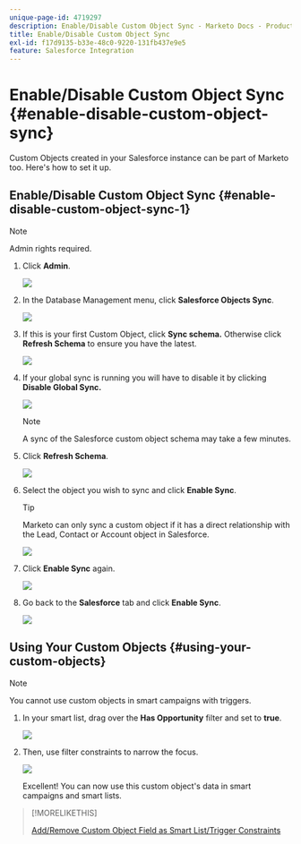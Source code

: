 ```yaml
---
unique-page-id: 4719297
description: Enable/Disable Custom Object Sync - Marketo Docs - Product Documentation
title: Enable/Disable Custom Object Sync
exl-id: f17d9135-b33e-48c0-9220-131fb437e9e5
feature: Salesforce Integration
---
```

# Enable/Disable Custom Object Sync {#enable-disable-custom-object-sync}

Custom Objects created in your Salesforce instance can be part of Marketo too. Here's how to set it up.

## Enable/Disable Custom Object Sync {#enable-disable-custom-object-sync-1}

>[!NOTE]
>
>Admin rights required.

1. Click **Admin**.

   ![](assets/one.png)

1. In the Database Management menu, click **Salesforce Objects Sync**.

   ![](assets/two-2.png)

1. If this is your first Custom Object, click **Sync schema.** Otherwise click **Refresh Schema** to ensure you have the latest.

   ![](assets/image2014-12-10-10-3a14-3a44.png)

1. If your global sync is running you will have to disable it by clicking **Disable Global Sync.**

   ![](assets/image2014-12-10-10-3a14-3a54.png)

   >[!NOTE]
   >
   >A sync of the Salesforce custom object schema may take a few minutes.

1. Click **Refresh Schema**.

   ![](assets/image2014-12-10-10-3a15-3a7.png)

1. Select the object you wish to sync and click **Enable Sync**.

   >[!TIP]
   >
   >Marketo can only sync a custom object if it has a direct relationship with the Lead, Contact or Account object in Salesforce.

   ![](assets/image2014-12-10-10-3a15-3a30.png)

1. Click **Enable Sync** again.

   ![](assets/image2014-12-10-10-3a15-3a40.png)

1. Go back to the **Salesforce** tab and click **Enable Sync**.

   ![](assets/image2014-12-10-10-3a15-3a49.png)

## Using Your Custom Objects {#using-your-custom-objects}

>[!NOTE]
>
>You cannot use custom objects in smart campaigns with triggers.

1. In your smart list, drag over the **Has Opportunity** filter and set to **true**.

   ![](assets/image2015-8-26-9-3a39-3a28.png)

1. Then, use filter constraints to narrow the focus.

   ![](assets/image2015-8-24-14-3a18-3a53.png)

   Excellent! You can now use this custom object's data in smart campaigns and smart lists.

>[!MORELIKETHIS]
>
>[Add/Remove Custom Object Field as Smart List/Trigger Constraints](/help/marketo/product-docs/crm-sync/salesforce-sync/setup/optional-steps/add-remove-custom-object-field-as-smart-list-trigger-constraints.md)
